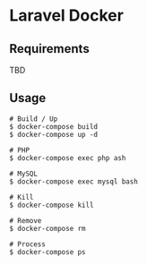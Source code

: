 # Laravel Docker

## Requirements
TBD

## Usage

```
# Build / Up
$ docker-compose build
$ docker-compose up -d

# PHP
$ docker-compose exec php ash

# MySQL
$ docker-compose exec mysql bash

# Kill
$ docker-compose kill

# Remove
$ docker-compose rm

# Process
$ docker-compose ps
```
